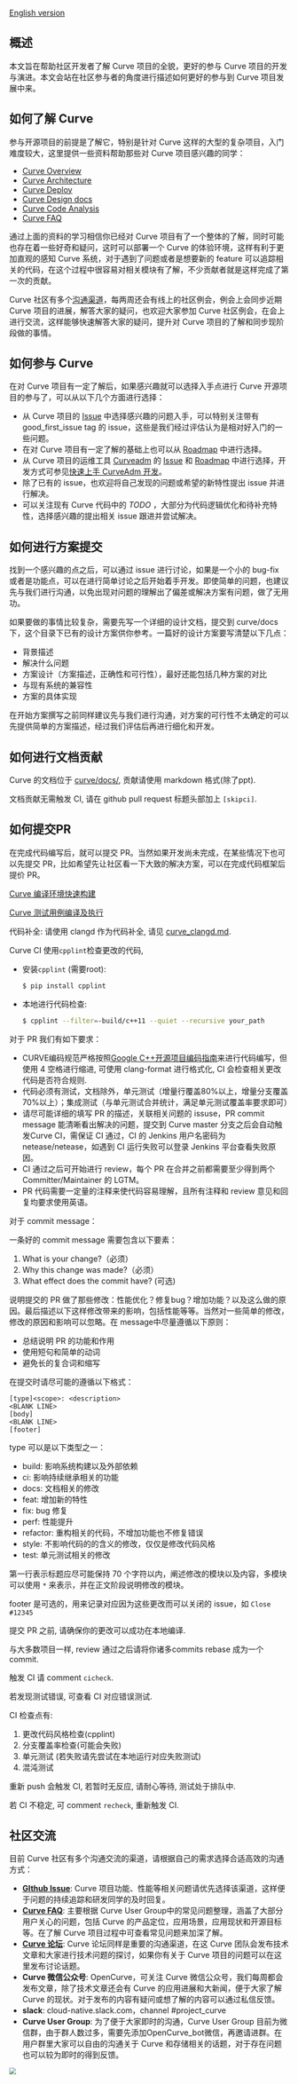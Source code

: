 [English version](developers_guide.md)


## 概述

本文旨在帮助社区开发者了解 Curve 项目的全貌，更好的参与 Curve 项目的开发与演进。本文会站在社区参与者的角度进行描述如何更好的参与到 Curve 项目发展中来。

## 如何了解 Curve

参与开源项目的前提是了解它，特别是针对 Curve 这样的大型的复杂项目，入门难度较大，这里提供一些资料帮助那些对 Curve 项目感兴趣的同学：

- [Curve Overview](https://github.com/opencurve/curve/tree/master/docs)
- [Curve Architecture](http://www.opencurve.io/)
- [Curve Deploy](https://github.com/opencurve/curveadm/wiki)
- [Curve Design docs](https://github.com/opencurve/curve/tree/master/docs/cn)
- [Curve Code  Analysis](https://github.com/opencurve/curve/wiki/Curve源码及核心流程深度解读)
- [Curve FAQ](https://github.com/openCURVE/CURVE/wiki/CURVE-FAQ)

通过上面的资料的学习相信你已经对 Curve 项目有了一个整体的了解，同时可能也存在着一些好奇和疑问，这时可以部署一个 Curve 的体验环境，这样有利于更加直观的感知 Curve 系统，对于遇到了问题或者是想要新的 feature 可以追踪相关的代码，在这个过程中很容易对相关模块有了解，不少贡献者就是这样完成了第一次的贡献。

Curve 社区有多个[沟通渠道](#社区交流)，每两周还会有线上的社区例会，例会上会同步近期 Curve 项目的进展，解答大家的疑问，也欢迎大家参加 Curve 社区例会，在会上进行交流，这样能够快速解答大家的疑问，提升对 Curve 项目的了解和同步现阶段做的事情。

## 如何参与 Curve

在对 Curve 项目有一定了解后，如果感兴趣就可以选择入手点进行 Curve 开源项目的参与了，可以从以下几个方面进行选择：

- 从 Curve 项目的 [Issue](https://github.com/opencurve/curve/issues) 中选择感兴趣的问题入手，可以特别关注带有 good_first_issue tag 的 issue，这些是我们经过评估认为是相对好入门的一些问题。
- 在对 Curve 项目有一定了解的基础上也可以从 [Roadmap](https://github.com/opencurve/curve/wiki/Roadmap_CN) 中进行选择。
- 从 Curve 项目的运维工具 [Curveadm](https://github.com/opencurve/curveadm) 的 [Issue](https://github.com/opencurve/curveadm/issues) 和 [Roadmap](https://github.com/opencurve/curveadm/issues/92) 中进行选择，开发方式可参见[快速上手 CurveAdm 开发](https://github.com/opencurve/curveadm/wiki/develop)。
- 除了已有的 issue，也欢迎将自己发现的问题或希望的新特性提出 issue 并进行解决。
- 可以关注现有 Curve 代码中的 *TODO* ，大部分为代码逻辑优化和待补充特性，选择感兴趣的提出相关 issue 跟进并尝试解决。


## 如何进行方案提交

找到一个感兴趣的点之后，可以通过 issue 进行讨论，如果是一个小的 bug-fix 或者是功能点，可以在进行简单讨论之后开始着手开发。即使简单的问题，也建议先与我们进行沟通，以免出现对问题的理解出了偏差或解决方案有问题，做了无用功。

如果要做的事情比较复杂，需要先写一个详细的设计文档，提交到 curve/docs 下，这个目录下已有的设计方案供你参考。一篇好的设计方案要写清楚以下几点：

- 背景描述
- 解决什么问题
- 方案设计（方案描述，正确性和可行性），最好还能包括几种方案的对比
- 与现有系统的兼容性
- 方案的具体实现

在开始方案撰写之前同样建议先与我们进行沟通，对方案的可行性不太确定的可以先提供简单的方案描述，经过我们评估后再进行细化和开发。

## 如何进行文档贡献

Curve 的文档位于 [curve/docs/](https://github.com/opencurve/curve/tree/master/docs), 贡献请使用 markdown 格式(除了ppt).

文档贡献无需触发 CI, 请在 github pull request 标题头部加上 ```[skipci]```.

## 如何提交PR

在完成代码编写后，就可以提交 PR。当然如果开发尚未完成，在某些情况下也可以先提交 PR，比如希望先让社区看一下大致的解决方案，可以在完成代码框架后提价 PR。

[Curve 编译环境快速构建](https://github.com/opencurve/curve/blob/master/docs/cn/build_and_run.md)

[Curve 测试用例编译及执行](https://github.com/opencurve/curve/blob/master/docs/cn/build_and_run.md#测试用例编译及执行)

代码补全: 请使用 clangd 作为代码补全, 请见 [curve_clangd.md](https://github.com/opencurve/curve/blob/master/docs/cn/clangd.md).

Curve CI 使用```cpplint```检查更改的代码,
- 安装```cpplint``` (需要root):
  ```bash
  $ pip install cpplint
  ```
- 本地进行代码检查:
  ```bash
  $ cpplint --filter=-build/c++11 --quiet --recursive your_path
  ```

对于 PR 我们有如下要求：

- CURVE编码规范严格按照[Google C++开源项目编码指南](https://zh-google-styleguide.readthedocs.io/en/latest/google-cpp-styleguide/contents/)来进行代码编写，但使用 4 空格进行缩进, 可使用 clang-format 进行格式化, CI 会检查相关更改代码是否符合规则.
- 代码必须有测试，文档除外，单元测试（增量行覆盖80%以上，增量分支覆盖70%以上）；集成测试（与单元测试合并统计，满足单元测试覆盖率要求即可）
- 请尽可能详细的填写 PR 的描述，关联相关问题的 issuse，PR commit message 能清晰看出解决的问题，提交到 Curve master 分支之后会自动触发Curve CI，需保证 CI 通过，CI 的 Jenkins 用户名密码为 netease/netease，如遇到 CI 运行失败可以登录 Jenkins 平台查看失败原因。
- CI 通过之后可开始进行 review，每个 PR 在合并之前都需要至少得到两个 Committer/Maintainer 的 LGTM。
- PR 代码需要一定量的注释来使代码容易理解，且所有注释和 review 意见和回复均要求使用英语。

对于 commit message：

一条好的 commit message 需要包含以下要素：

1. What is your change?（必须）
2. Why this change was made?（必须）
3. What effect does the commit have? (可选)

说明提交的 PR 做了那些修改：性能优化？修复bug？增加功能？以及这么做的原因。最后描述以下这样修改带来的影响，包括性能等等。当然对一些简单的修改，修改的原因和影响可以忽略。在 message中尽量遵循以下原则：

- 总结说明 PR 的功能和作用
- 使用短句和简单的动词
- 避免长的复合词和缩写

在提交时请尽可能的遵循以下格式：

```
[type]<scope>: <description>
<BLANK LINE>
[body]
<BLANK LINE>
[footer]
```

type 可以是以下类型之一：

- build: 影响系统构建以及外部依赖
- ci: 影响持续继承相关的功能
- docs: 文档相关的修改
- feat: 增加新的特性
- fix: bug 修复
- perf: 性能提升
- refactor: 重构相关的代码，不增加功能也不修复错误
- style: 不影响代码的的含义的修改，仅仅是修改代码风格
- test: 单元测试相关的修改

第一行表示标题应尽可能保持 70 个字符以内，阐述修改的模块以及内容，多模块可以使用 `*` 来表示，并在正文阶段说明修改的模块。

footer 是可选的，用来记录对应因为这些更改而可以关闭的 issue，如 `Close #12345`

提交 PR 之前, 请确保你的更改可以成功在本地编译.

与大多数项目一样, review 通过之后请将你诸多commits rebase 成为一个 commit.

触发 CI 请 comment ```cicheck```.
  
若发现测试错误, 可查看 CI 对应错误测试.

CI 检查点有:
  
  1. 更改代码风格检查(cpplint)
  2. 分支覆盖率检查(可能会失败)
  3. 单元测试 (若失败请先尝试在本地运行对应失败测试)
  4. 混沌测试
  
重新 push 会触发 CI, 若暂时无反应, 请耐心等待, 测试处于排队中.

若 CI 不稳定, 可 comment ```recheck```, 重新触发 CI.

## 社区交流

目前 Curve 社区有多个沟通交流的渠道，请根据自己的需求选择合适高效的沟通方式：

- [**GIthub Issue**](https://github.com/opencurve/curve/issues): Curve 项目功能、性能等相关问题请优先选择该渠道，这样便于问题的持续追踪和研发同学的及时回复。
- [**Curve FAQ**](https://github.com/openCURVE/CURVE/wiki/CURVE-FAQ): 主要根据 Curve User Group中的常见问题整理，涵盖了大部分用户关心的问题，包括 Curve 的产品定位，应用场景，应用现状和开源目标等。在了解 Curve 项目过程中可查看常见问题来加深了解。
- [**Curve 论坛**](https://ask.opencurve.io/): Curve 论坛同样是重要的沟通渠道，在这 Curve 团队会发布技术文章和大家进行技术问题的探讨，如果你有关于 Curve 项目的问题可以在这里发布讨论话题。
- **Curve 微信公众号**: OpenCurve，可关注 Curve 微信公众号，我们每周都会发布文章，除了技术文章还会有 Curve 的应用进展和大新闻，便于大家了解 Curve 的现状。对于发布的内容有疑问或想了解的内容可以通过私信反馈。
- **slack**: cloud-native.slack.com，channel #project_curve
- **Curve User Group**: 为了便于大家即时的沟通，Curve User Group 目前为微信群，由于群人数过多，需要先添加OpenCurve_bot微信，再邀请进群。在用户群里大家可以自由的沟通关于 Curve 和存储相关的话题，对于存在问题也可以较为即时的得到反馈。

<img src="docs/images/curve-wechat.jpeg" style="zoom: 75%;" />